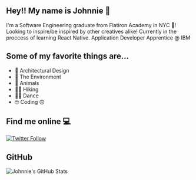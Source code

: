## Hey!! My name is Johnnie 🤗

I'm a Software Engineering graduate from Flatiron Academy in NYC 🌇!
Looking to inspire/be inspired by other creatives alike! Currently in the proccess of learning React Native.
Application Developer Apprentice @ IBM

## Some of my favorite things are...
- 🕌 Architectural Design
- 🌳 The Environment
- 🐢 Animals
- 🧗🏻 Hiking
- 🕺🏻 Dance
- 🤓 Coding 🙃

## Find me online 💻
[![Twitter Follow](https://img.shields.io/twitter/follow/johnnie71?label=Follow%20Me&logoColor=orange&style=social)](https://twitter.com/intent/user?screen_name=Johnnieg71)

## GitHub
![Johnnie's GitHub Stats](https://github-readme-stats-d1ikix53f.vercel.app/api?username=Johnnie71&count_private=true&show_icons=true&theme=blue-green)
